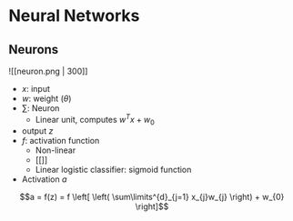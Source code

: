 # Neural Networks

## Neurons

![[neuron.png | 300]]


- $x$: input
- $w$: weight ($\theta$)
- $\sum$: Neuron
	- Linear unit, computes $w^{T}x + w_{0}$
- output $z$
- $f$: activation function
	- Non-linear
	- [[]]
	- Linear logistic classifier: sigmoid function
-  Activation $a$

$$a = f(z) = f \left[ \left( \sum\limits^{d}_{j=1} x_{j}w_{j} \right) + w_{0} \right]$$